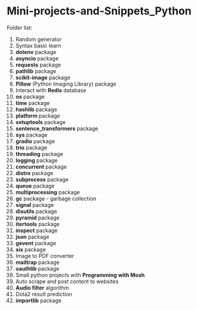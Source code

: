 # Mini-projects-and-Snippets_Python

Folder list:

1. Random generator
2. Syntax basic learn
3. **dotenv** package
4. **asyncio** package
5. **requests** package
6. **pathlib** package
7. **scikit-image** package
8. **Pillow** (Python Imaging Library) package
9. Interact with **Redis** database
10. **os** package
11. **time** package
12. **hashlib** package
13. **platform** package
14. **setuptools** package
15. **sentence_transformers** package
16. **sys** package
17. **gradio** package
18. **trio** package
19. **threading** package
20. **logging** package
21. **concurrent** package
22. **distro** package
23. **subprocess** package
24. **queue** package
25. **multiprocessing** package
26. **gc** package - garbage collection
27. **signal** package
28. **disutils** package
29. **pyramid** package
30. **itertools** package
31. **inspect** package
32. **json** package
33. **gevent** package
34. **six** package
35. Image to PDF converter
36. **mailtrap** package
37. **oauthlib** package
38. Small python projects with **Programming with Mosh**
39. Auto scrape and post content to websites
40. **Audio filter** algorithm
41. Dota2 result prediction
42. **importlib** package
